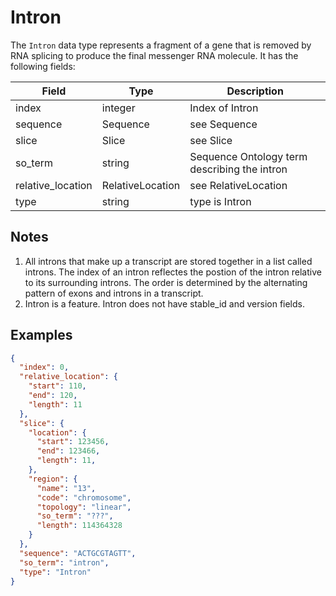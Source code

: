 # Intron

The `Intron` data type represents a fragment of a gene that is removed by RNA splicing to produce the final messenger RNA molecule. It has the following fields:

| Field             | Type             | Description |
|-------------------|------------------|-------------|
| index             | integer          | Index of Intron
| sequence          | Sequence         | see Sequence
| slice             | Slice            | see Slice
| so_term           | string           | Sequence Ontology term describing the intron
| relative_location | RelativeLocation | see RelativeLocation
| type              | string           | type is Intron

## Notes
1. All introns that make up a transcript are stored together in a list called introns. The index of an intron reflectes the postion of the intron relative to its surrounding introns. The order is determined by the alternating pattern of exons and introns in a transcript.
2. Intron is a feature. Intron does not have stable_id and version fields.

## Examples
```json
{
  "index": 0,
  "relative_location": {
    "start": 110,
    "end": 120,
    "length": 11
  },
  "slice": {
    "location": {
      "start": 123456,
      "end": 123466,
      "length": 11,
    },
    "region": {
      "name": "13",
      "code": "chromosome",
      "topology": "linear",
      "so_term": "???",
      "length": 114364328
    }
  },
  "sequence": "ACTGCGTAGTT",
  "so_term": "intron",
  "type": "Intron"
}
```
